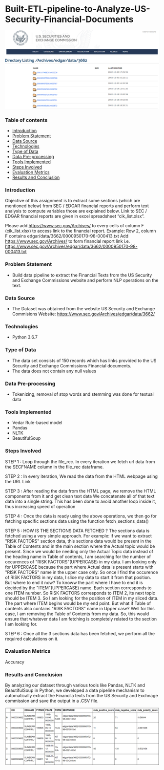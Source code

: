 # Built-ETL-pipeline-to-Analyze-US-Security-Financial-Documents

![alt text](ussec.PNG)

### Table of contents
* [Introduction](#introduction)
* [Problem Statement](#problem-statement)
* [Data Source](#data-source)
* [Technologies](#technologies)
* [Type of Data](#type-of-data)
* [Data Pre-processing](#data-pre-processing)
* [Tools Implemented](#algorithms-implemented)
* [Steps Involved](#steps-involved)
* [Evaluation Metrics](#evaluation-metrics)
* [Results and Conclusion](#results-and-conclusion)

### Introduction
Objective of this assignment is to extract some sections (which are mentioned below) from SEC / EDGAR financial reports and perform text analysis to compute variables those are explained below. Link to SEC / EDGAR financial reports are given in excel spreadsheet “cik_list.xlsx”. 

Please add https://www.sec.gov/Archives/ to every cells of column F (cik_list.xlsx) to access link to the financial report. 
Example: Row 2, column F contains edgar/data/3662/0000950170-98-000413.txt
Add https://www.sec.gov/Archives/ to form financial report link i.e. 
https://www.sec.gov/Archives/edgar/data/3662/0000950170-98-000413.txt 

### Problem Statement
* Build data pipeline to extract the Financial Texts from the US Security and Exchange Commissions website and perform NLP operations on the text. 

### Data Source
* The Dataset was obtained from the website US Security and Exchange Commisions Website: 
https://www.sec.gov/Archives/edgar/data/3662/

### Technologies
* Python 3.6.7

### Type of Data
* The data set consists of 150 records which has links provided to the US Security and Exchange Commissions Financial documents.
* The data does not contain any null values

### Data Pre-processing
* Tokenizing, removal of stop words and stemming was done for textual data

### Tools Implemented
* Vedar Rule-based model
* Pandas
* NLTK
* BeautifulSoup

### Steps Involved

STEP 1 : Loop through the file_rec. In every iteration we fetch url data from the SECFNAME column in the file_rec dataframe.

STEP 2 : In every iteration, We read the data from the HTML webpage using the URL Link 

STEP 3 : After reading the data from the HTML page, we remove the HTML components from it and get clean text data
         We concatenate all of that text data into a single string. 
         This has been done to avoid another loop inside it, thus increasing speed of operation
         
STEP 4 : Once the data is ready using the above operations, we then go for fetching specific sections data using the function fetch_sections_data()

STEP 5 : HOW IS THE SECTIONS DATA FETCHED ?
         The sections data is fetched using a very simple approach. For example: if we want to extract "RISK FACTORS" section data, this sections data
         would be present in the Table of Contents and in the main section where the Actual topic would be present.
         Since we would be needing only the Actual Topic data instead of the heading name in Table of contents, I am searching for the number of occurences
         of "RISK FACTORS"(UPPERCASE) in my data. I am looking only for UPPERCASE because the part where Actual data is present starts with "RISK FACTORS" name
         in the upper case only. So once I find the occurence of RISK FACTORS in my data, I slice my data to start it from that position. But where to end it now?
         To knoww the part where I have to end it is decided by the "ITEM"(UPPERCASE) name. Each section corresponds to one ITEM number. So RISK FACTORS corresponds to ITEM 2,
         its next topic should be ITEM 3. So I am looking for the position of ITEM in my sliced data. The part where ITEM begins would be my end point.
         But what if Table of contents also contains "RISK FACTORS" name in Upper case?
         Well for this case, I am removing the Table of Contents from my data.
         So, this would ensure that whatever data I am fetching is completely related to the section I am looking for.
         
STEP 6 : Once all the 3 sections data has been fetched, we perform all the required calculations on it.
  
### Evaluation Metrics  
Accuracy

### Results and Conclusion
By analyzing our dataset through various tools like Pandas, NLTK and BeautifulSoup in Python, we developed a data pipeline mechanism to automatically extract the Financila texts from the US Security and Exchnage commission and save the output in a .CSV file. 

![alt text](ussecoutput.PNG)
